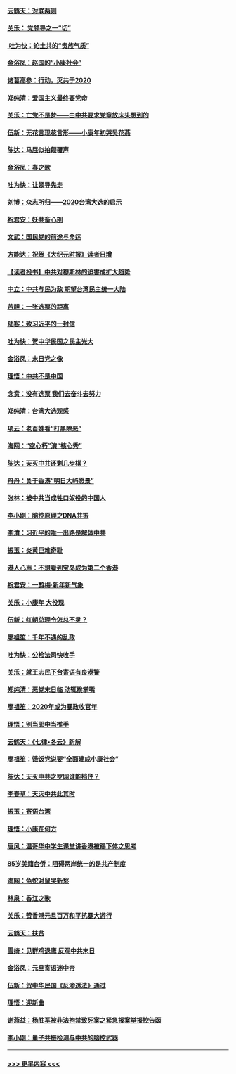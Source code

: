 #### [云鹤天：对联两则](../pages/nsc993/n11805957.md?t=01201211) 
#### [关乐： 党领导之一“切”](../pages/nsc993/n11804505.md?t=01201211) 
#### [ 吐为快：论土共的“贵族气质”](../pages/nsc993/n11804490.md?t=01201211) 
#### [金浴凤：赵国的“小康社会”](../pages/nsc993/n11804452.md?t=01201211) 
#### [诸葛高参：行动，灭共于2020](../pages/nsc993/n11804120.md?t=01201211) 
#### [郑纯清：爱国主义最终要党命](../pages/nsc993/n11802197.md?t=01201211) 
#### [关乐：亡党不是梦——由中共要求党章放床头想到的](../pages/nsc993/n11802156.md?t=01201211) 
#### [伍新：无花言现花言形——小康年初哭吴花燕](../pages/nsc993/n11800044.md?t=01201211) 
#### [陈达：马屁似拍颠覆声](../pages/nsc993/n11800010.md?t=01201211) 
#### [金浴凤：春之歌](../pages/nsc993/n11797687.md?t=01201211) 
#### [吐为快：让领导先走](../pages/nsc993/n11797512.md?t=01201211) 
#### [刘博：众志所归——2020台湾大选的启示](../pages/nsc993/n11796878.md?t=01201211) 
#### [祝君安：妖共畜心剖](../pages/nsc993/n11794273.md?t=01201211) 
#### [文武：国民党的前途与命运](../pages/nsc993/n11794198.md?t=01201211) 
#### [方能达：祝贺《大纪元时报》读者日增](../pages/nsc993/n11793807.md?t=01201211) 
#### [【读者投书】中共对穆斯林的迫害成扩大趋势](../pages/nsc993/n11791371.md?t=01201211) 
#### [中立：中共与民为敌 期望台湾民主统一大陆](../pages/nsc993/n11790392.md?t=01201211) 
#### [苦胆：一张选票的距离](../pages/nsc993/n11788914.md?t=01201211) 
#### [陆客：致习近平的一封信](../pages/nsc993/n11788867.md?t=01201211) 
#### [吐为快：贺中华民国之民主光大](../pages/nsc993/n11788618.md?t=01201211) 
#### [金浴凤：末日党之像](../pages/nsc993/n11787475.md?t=01201211) 
#### [理悟：中共不是中国](../pages/nsc993/n11787463.md?t=01201211) 
#### [念贲：没有选票  我们去奋斗去努力](../pages/nsc993/n11787398.md?t=01201211) 
#### [郑纯清：台湾大选观感](../pages/nsc993/n11786210.md?t=01201211) 
#### [项云：老百姓看“打黑除恶”](../pages/nsc993/n11785398.md?t=01201211) 
#### [海网：“空心朽”演“核心秀”](../pages/nsc993/n11783874.md?t=01201211) 
#### [陈达：天灭中共还剩几步棋？](../pages/nsc993/n11783719.md?t=01201211) 
#### [丹丹：关于香港“明日大屿愿景”](../pages/nsc993/n11783273.md?t=01201211) 
#### [张林：被中共当成牲口奴役的中国人](../pages/nsc993/n11782397.md?t=01201211) 
#### [李小刚：脑控原理之DNA共振](../pages/nsc993/n11780962.md?t=01201211) 
#### [李清：习近平的唯一出路是解体中共](../pages/nsc993/n11780866.md?t=01201211) 
#### [振玉：炎黄巨难奇耻](../pages/nsc993/n11779632.md?t=01201211) 
#### [港人心声：不想看到宝岛成为第二个香港](../pages/nsc993/n11778817.md?t=01201211) 
#### [祝君安：一剪梅‧新年新气象](../pages/nsc993/n11776340.md?t=01201211) 
#### [关乐：小康年 大役现](../pages/nsc993/n11774213.md?t=01201211) 
#### [伍新：红朝总理令怎总不灵？](../pages/nsc993/n11770813.md?t=01201211) 
#### [廖祖笙：千年不遇的乱政](../pages/nsc993/n11770373.md?t=01201211) 
#### [吐为快：公检法司快收手](../pages/nsc993/n11770359.md?t=01201211) 
#### [关乐：就王志民下台寄语有良港警](../pages/nsc993/n11769903.md?t=01201211) 
#### [郑纯清：恶党末日临 动辄挨掌嘴](../pages/nsc993/n11769356.md?t=01201211) 
#### [廖祖笙：2020年或为暴政收官年](../pages/nsc993/n11768216.md?t=01201211) 
#### [理悟：别当郎中当推手](../pages/nsc993/n11768243.md?t=01201211) 
#### [云鹤天：《七律▪冬云》新解](../pages/nsc993/n11768204.md?t=01201211) 
#### [廖祖笙：饿饭党说要“全面建成小康社会”](../pages/nsc993/n11767482.md?t=01201211) 
#### [陈达：天灭中共之罗网谁能挡住？](../pages/nsc993/n11767465.md?t=01201211) 
#### [李春草：天灭中共此其时](../pages/nsc993/n11767452.md?t=01201211) 
#### [振玉：寄语台湾](../pages/nsc993/n11767432.md?t=01201211) 
#### [理悟：小康在何方](../pages/nsc993/n11767394.md?t=01201211) 
#### [唐风：温哥华中学生课堂讲香港被踢下体之思考](../pages/nsc993/n11766848.md?t=01201211) 
#### [85岁美籍台侨：阻碍两岸统一的是共产制度](../pages/nsc993/n11765043.md?t=01201211) 
#### [海网：龟蛇对鼠哭新愁](../pages/nsc993/n11764895.md?t=01201211) 
#### [林泉：香江之歌](../pages/nsc993/n11764415.md?t=01201211) 
#### [关乐：赞香港元旦百万和平抗暴大游行](../pages/nsc993/n11764382.md?t=01201211) 
#### [云鹤天：扶贫](../pages/nsc993/n11764245.md?t=01201211) 
#### [雪绮：见群鸡退鹰  反观中共末日](../pages/nsc993/n11762112.md?t=01201211) 
#### [金浴凤：元旦寄语迷中帝](../pages/nsc993/n11761788.md?t=01201211) 
#### [伍新：贺中华民国《反渗透法》通过](../pages/nsc993/n11761994.md?t=01201211) 
#### [理悟：迎新曲](../pages/nsc993/n11761152.md?t=01201211) 
#### [谢燕益：杨胜军被非法拘禁致死案之紧急报案举报控告函](../pages/nsc993/n11756134.md?t=01201211) 
#### [李小刚：量子共振检测与中共的脑控武器](../pages/nsc993/n11754518.md?t=01201211) 

----
#### [ >>> 更早内容 <<< ](../indexes/nsc993-earlier.md)
